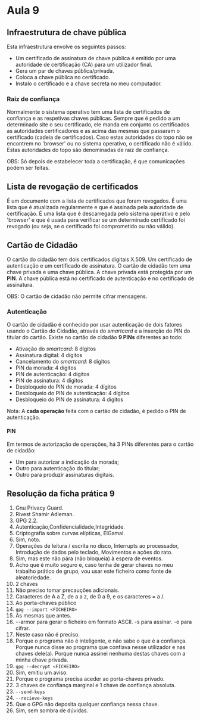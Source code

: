 # Aula 9

## Infraestrutura de chave pública

Esta infraestrutura envolve os seguintes passos:
 - Um certificado de assinatura de chave pública é emitido por uma autoridade de certificação (CA) para um utilizador final.
 - Gera um par de chaves pública/privada.
 - Coloca a chave pública no certificado.
 - Instalo o certificado e a chave secreta no meu computador.

### Raiz de confiança

Normalmente o sistema operativo tem uma lista de certificados de confiança e as respetivas chaves públicas. Sempre que é pedido a um determinado site o seu certificado, ele manda em conjunto os certificados as autoridades certificadores e as acima das mesmas que passaram o certificado (cadeia de certificados). Caso estas autoridades do topo não se encontrem no 'browser' ou no sistema operativo, o certificado não é válido. Estas autoridades do topo são denominadas de raiz de confiança.

OBS: Só depois de estabelecer toda a certificação, é que comunicações podem ser feitas.

## Lista de revogação de certificados

É um documento com a lista de certificados que foram revogados. É uma lista que é atualizada regularmente e que é assinada pela autoridade de certificação. É uma lista que é descarregada pelo sistema operativo e pelo 'browser' e que é usada para verificar se um determinado certificado foi revogado (ou seja, se o certificado foi comprometido ou não válido).

## Cartão de Cidadão

O cartão do cidadão tem dois certificados digitais X.509. Um certificado de autenticação e um certificado de assinatura. O cartão de cidadão tem uma chave privada e uma chave pública. A chave privada está protegida por um **PIN**. A chave pública está no certificado de autenticação e no certificado de assinatura.

OBS: O cartão de cidadão não permite cifrar mensagens.

### Autenticação
O cartão de cidadão é conhecido por usar autenticação de dois fatores usando o Cartão do Cidadão, através do *smartcard* e a inserção do PIN do titular do cartão. Existe no cartão de cidadão **9 PINs** diferentes ao todo:
 - Ativação do *smartcard*: 8 dígitos
 - Assinatura digital: 4 dígitos
 - Cancelamento do *smartcard*: 8 dígitos
 - PIN da morada: 4 dígitos
 - PIN de autenticação: 4 dígitos
 - PIN de assinatura: 4 dígitos
 - Desbloqueio do PIN de morada: 4 dígitos
 - Desbloqueio do PIN de autenticação: 4 dígitos
 - Desbloqueio do PIN de assinatura: 4 dígitos

Nota: A **cada operação** feita com o cartão de cidadão, é pedido o PIN de autenticação.

#### PIN
Em termos de autorização de operações, há 3 PINs diferentes para o cartão de cidadão:
 - Um para autorizar a indicação da morada;
 - Outro para autenticação do titular;
 - Outro para produzir assinaturas digitais.

## Resolução da ficha prática 9

1. Gnu Privacy Guard.
2. Rivest Shamir Adleman.
3. GPG 2.2.
4. Autenticação,Confidencialidade,Integridade.
5. Criptografia sobre curvas elípticas, ElGamal.
6. Sim, noto.
7. Operações de leitura / escrita no disco, Interrupts ao processador, Introdução de dados pelo teclado, Movimentos e ações do rato.
8. Sim, mas este não pára (não bloqueia) à espera de eventos.
9. Acho que é muito seguro e, caso tenha de gerar chaves no meu trabalho prático de grupo, vou usar este ficheiro como fonte de aleatoriedade.
10. 2 chaves
11. Não preciso tomar precauções adicionais.
12. Caracteres de A a Z, de a a z, de 0 a 9, e os caracteres = a /.
13. Ao porta-chaves público
14. `gpg --import <FICHEIRO>`
15. As mesmas que antes.
16. --armor para gerar o ficheiro em formato ASCII. -s para assinar. -e para cifrar.
17. Neste caso não é preciso.
18. Porque o programa não é inteligente, e não sabe o que é a confiança. Porque nunca disse ao programa que confiava nesse utilizador e nas chaves dele(a). Porque nunca assinei nenhuma destas chaves com a minha chave privada.
19. `gpg --decrypt <FICHEIRO>`
20. Sim, emitiu um aviso.
21. Porque o programa precisa aceder ao porta-chaves privado.
22. 3 chaves de confiança marginal e 1 chave de confiança absoluta.
23. `--send-keys`
24. `--recieve-keys`
25. Que o GPG não deposita qualquer confiança nessa chave.
26. Sim, sem sombra de dúvidas.
